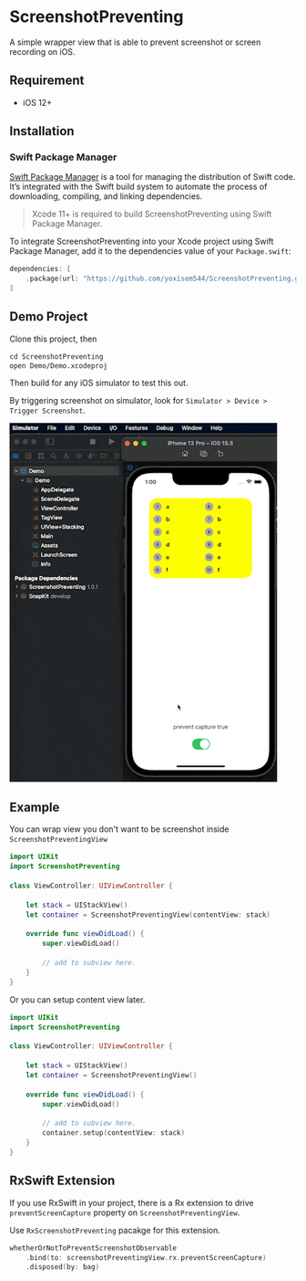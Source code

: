 # ScreenshotPreventing

A simple wrapper view that is able to prevent screenshot or screen recording on iOS.

## Requirement

- iOS 12+

## Installation

### Swift Package Manager

[Swift Package Manager](https://swift.org/package-manager/) is a tool for managing the distribution of Swift code. It’s integrated with the Swift build system to automate the process of downloading, compiling, and linking dependencies.

> Xcode 11+ is required to build ScreenshotPreventing using Swift Package Manager.

To integrate ScreenshotPreventing into your Xcode project using Swift Package Manager, add it to the dependencies value of your `Package.swift`:

```swift
dependencies: [
    .package(url: "https://github.com/yoxisem544/ScreenshotPreventing.git", .upToNextMajor(from: "1.1.0"))
]
```

## Demo Project

Clone this project, then

```shell
cd ScreenshotPreventing
open Demo/Demo.xcodeproj
```

Then build for any iOS simulator to test this out.

By triggering screenshot on simulator, look for `Simulator > Device > Trigger Screenshot`.

<img src="./Assets/demo.gif" width="470" />

## Example

You can wrap view you don't want to be screenshot inside `ScreenshotPreventingView`

```swift
import UIKit
import ScreenshotPreventing

class ViewController: UIViewController {

    let stack = UIStackView()
    let container = ScreenshotPreventingView(contentView: stack)

    override func viewDidLoad() {
        super.viewDidLoad()

        // add to subview here.
    }
}
```

Or you can setup content view later.

```swift
import UIKit
import ScreenshotPreventing

class ViewController: UIViewController {

    let stack = UIStackView()
    let container = ScreenshotPreventingView()

    override func viewDidLoad() {
        super.viewDidLoad()

        // add to subview here.
        container.setup(contentView: stack)
    }
}
```

## RxSwift Extension

If you use RxSwift in your project, there is a Rx extension to drive `preventScreenCapture` property on `ScreenshotPreventingView`.

Use `RxScreenshotPreventing` pacakge for this extension.

```swift
whetherOrNotToPreventScreenshotObservable
    .bind(to: screenshotPreventingView.rx.preventScreenCapture)
    .disposed(by: bag)
```